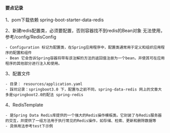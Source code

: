 #### 要点记录

1、pom下载依赖 spring-boot-starter-data-redis

2、新建redis配置类，必须要配置，否则容器找不到redis的Bean对象 无法使用，参考/config/RedisConfig

    - Configuration 标记为配置类，在Spring应用程序中，配置类通常用于定义和组织应用程序的配置和组件
    - Bean 它会告诉Spring容器将带有该注解的方法的返回值注册为一个bean，并使其可在应用程序的其他部分进行注入和使用。
3、配置文件

    - 目录： resources/application.yaml
    - 踩坑记录：springboot3.0 下，配置与之前不同，spring-data-redis 网上的文章大多是springboot2.0的配法 spring-redis

4、RedisTemplate

    - 是Spring Data Redis库提供的一个强大的Redis操作模板类。它封装了与Redis服务器的交互，并提供了一组方法用于执行常见的Redis操作，如存储、检索、更新和删除数据等
    - 具体用法参考test下示例